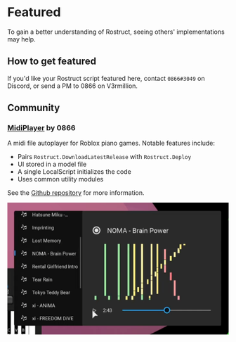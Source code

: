 # Featured

To gain a better understanding of Rostruct, seeing others' implementations may help.

## How to get featured

If you'd like your Rostruct script featured here, contact `0866#3049` on Discord, or send a PM to 0866 on V3rmillion.

## Community

### [MidiPlayer](https://github.com/richie0866/MidiPlayer) by 0866

A midi file autoplayer for Roblox piano games. Notable features include:

* Pairs `Rostruct.DownloadLatestRelease` with `Rostruct.Deploy`
* UI stored in a model file
* A single LocalScript initializes the code
* Uses common utility modules

See the [Github repository](https://github.com/richie0866/MidiPlayer) for more information.

![MidiPlayer UI](../images/midi-player.png)
